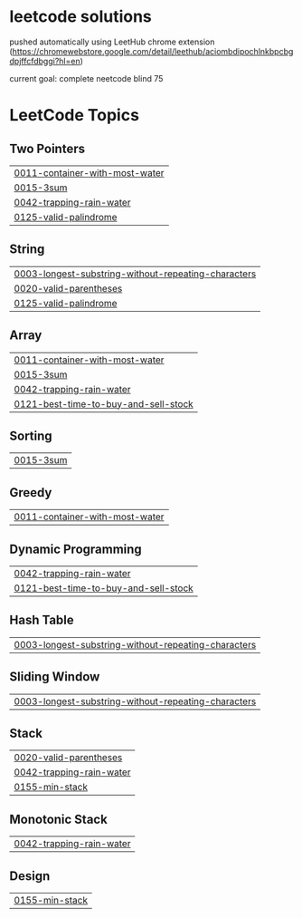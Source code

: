 # leetcode solutions

pushed automatically using LeetHub chrome extension
(https://chromewebstore.google.com/detail/leethub/aciombdipochlnkbpcbgdpjffcfdbggi?hl=en)

current goal: complete neetcode blind 75

<!---LeetCode Topics Start-->
# LeetCode Topics
## Two Pointers
|  |
| ------- |
| [0011-container-with-most-water](https://github.com/biponroy47/leetcode_solutions/tree/master/0011-container-with-most-water) |
| [0015-3sum](https://github.com/biponroy47/leetcode_solutions/tree/master/0015-3sum) |
| [0042-trapping-rain-water](https://github.com/biponroy47/leetcode_solutions/tree/master/0042-trapping-rain-water) |
| [0125-valid-palindrome](https://github.com/biponroy47/leetcode_solutions/tree/master/0125-valid-palindrome) |
## String
|  |
| ------- |
| [0003-longest-substring-without-repeating-characters](https://github.com/biponroy47/leetcode_solutions/tree/master/0003-longest-substring-without-repeating-characters) |
| [0020-valid-parentheses](https://github.com/biponroy47/leetcode_solutions/tree/master/0020-valid-parentheses) |
| [0125-valid-palindrome](https://github.com/biponroy47/leetcode_solutions/tree/master/0125-valid-palindrome) |
## Array
|  |
| ------- |
| [0011-container-with-most-water](https://github.com/biponroy47/leetcode_solutions/tree/master/0011-container-with-most-water) |
| [0015-3sum](https://github.com/biponroy47/leetcode_solutions/tree/master/0015-3sum) |
| [0042-trapping-rain-water](https://github.com/biponroy47/leetcode_solutions/tree/master/0042-trapping-rain-water) |
| [0121-best-time-to-buy-and-sell-stock](https://github.com/biponroy47/leetcode_solutions/tree/master/0121-best-time-to-buy-and-sell-stock) |
## Sorting
|  |
| ------- |
| [0015-3sum](https://github.com/biponroy47/leetcode_solutions/tree/master/0015-3sum) |
## Greedy
|  |
| ------- |
| [0011-container-with-most-water](https://github.com/biponroy47/leetcode_solutions/tree/master/0011-container-with-most-water) |
## Dynamic Programming
|  |
| ------- |
| [0042-trapping-rain-water](https://github.com/biponroy47/leetcode_solutions/tree/master/0042-trapping-rain-water) |
| [0121-best-time-to-buy-and-sell-stock](https://github.com/biponroy47/leetcode_solutions/tree/master/0121-best-time-to-buy-and-sell-stock) |
## Hash Table
|  |
| ------- |
| [0003-longest-substring-without-repeating-characters](https://github.com/biponroy47/leetcode_solutions/tree/master/0003-longest-substring-without-repeating-characters) |
## Sliding Window
|  |
| ------- |
| [0003-longest-substring-without-repeating-characters](https://github.com/biponroy47/leetcode_solutions/tree/master/0003-longest-substring-without-repeating-characters) |
## Stack
|  |
| ------- |
| [0020-valid-parentheses](https://github.com/biponroy47/leetcode_solutions/tree/master/0020-valid-parentheses) |
| [0042-trapping-rain-water](https://github.com/biponroy47/leetcode_solutions/tree/master/0042-trapping-rain-water) |
| [0155-min-stack](https://github.com/biponroy47/leetcode_solutions/tree/master/0155-min-stack) |
## Monotonic Stack
|  |
| ------- |
| [0042-trapping-rain-water](https://github.com/biponroy47/leetcode_solutions/tree/master/0042-trapping-rain-water) |
## Design
|  |
| ------- |
| [0155-min-stack](https://github.com/biponroy47/leetcode_solutions/tree/master/0155-min-stack) |
<!---LeetCode Topics End-->